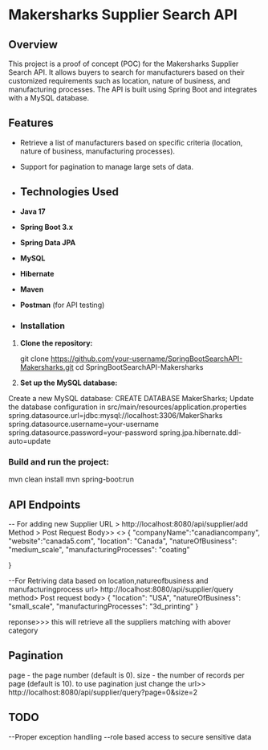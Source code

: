 # Makersharks Supplier Search API

## Overview
This project is a proof of concept (POC) for the Makersharks Supplier Search API. 
It allows buyers to search for manufacturers based on their customized requirements such as location, nature of business, and manufacturing processes. 
The API is built using Spring Boot and integrates with a MySQL database.

## Features
- Retrieve a list of manufacturers based on specific criteria (location, nature of business, manufacturing processes).
- Support for pagination to manage large sets of data.

- ## Technologies Used
- **Java 17**
- **Spring Boot 3.x**
- **Spring Data JPA**
- **MySQL**
- **Hibernate**
- **Maven**
- **Postman** (for API testing)

- ### Installation
1. **Clone the repository:**

   git clone https://github.com/your-username/SpringBootSearchAPI-Makersharks.git
   cd SpringBootSearchAPI-Makersharks

2. **Set up the MySQL database:**

Create a new MySQL database:
CREATE DATABASE MakerSharks;
Update the database configuration in src/main/resources/application.properties
spring.datasource.url=jdbc:mysql://localhost:3306/MakerSharks
spring.datasource.username=your-username
spring.datasource.password=your-password
spring.jpa.hibernate.ddl-auto=update

### Build and run the project:
mvn clean install
mvn spring-boot:run

## API Endpoints
-- For adding new Supplier
URL > http://localhost:8080/api/supplier/add
Method > Post
Request Body>>
<<Consider following entry and add multiple entries with same location and same naturaOfBusiness and same manufacturingProcesses to test>>
{
    "companyName":"canadiancompany",
    "website":"canada5.com",
    "location": "Canada",
    "natureOfBusiness": "medium_scale",
    "manufacturingProcesses": "coating"

}

--For Retriving data based on location,natureofbusiness and manufacturingprocess
url> http://localhost:8080/api/supplier/query
method> Post
request body> {
    "location": "USA",
    "natureOfBusiness": "small_scale",
    "manufacturingProcesses": "3d_printing"
}

reponse>>> this will retrieve all the suppliers matching with abover category
## Pagination 
page - the page number (default is 0).
size - the number of records per page (default is 10).
to use pagination just change the url>> http://localhost:8080/api/supplier/query?page=0&size=2


## TODO
--Proper exception handling
--role based access to secure sensitive data


   
